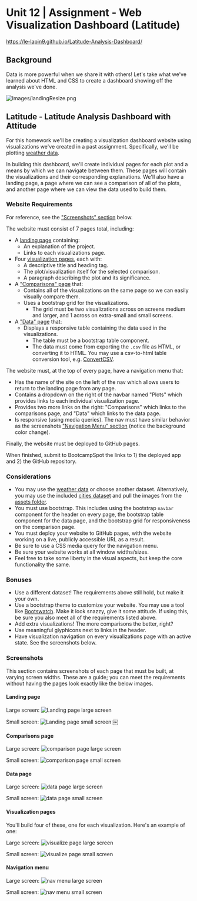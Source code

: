 # Unit 12 | Assignment - Web Visualization Dashboard (Latitude)
https://le-lapin9.github.io/Latitude-Analysis-Dashboard/
## Background

Data is more powerful when we share it with others! Let's take what we've learned about HTML and CSS to create a dashboard showing off the analysis we've done.

![Images/landingResize.png](Images/landingResize.png)

## Latitude - Latitude Analysis Dashboard with Attitude

For this homework we'll be creating a visualization dashboard website using visualizations we've created in a past assignment. Specifically, we'll be plotting [weather data](Resources/cities.csv).

In building this dashboard, we'll create individual pages for each plot and a means by which we can navigate between them. These pages will contain the visualizations and their corresponding explanations. We'll also have a landing page, a page where we can see a comparison of all of the plots, and another page where we can view the data used to build them.

### Website Requirements

For reference, see the ["Screenshots" section](#screenshots) below.

The website must consist of 7 pages total, including:

* A [landing page](#landing-page) containing:
  * An explanation of the project.
  * Links to each visualizations page.
* Four [visualization pages](#visualization-pages), each with:
  * A descriptive title and heading tag.
  * The plot/visualization itself for the selected comparison.
  * A paragraph describing the plot and its significance.
* A ["Comparisons" page](#comparisons-page) that:
  * Contains all of the visualizations on the same page so we can easily visually compare them.
  * Uses a bootstrap grid for the visualizations.
    * The grid must be two visualizations across on screens medium and larger, and 1 across on extra-small and small screens.
* A ["Data" page](#data-page) that:
  * Displays a responsive table containing the data used in the visualizations.
    * The table must be a bootstrap table component.
    * The data must come from exporting the `.csv` file as HTML, or converting it to HTML. You may use a csv-to-html table conversion tool, e.g. [ConvertCSV](http://www.convertcsv.com/csv-to-html.htm).

The website must, at the top of every page, have a navigation menu that:

* Has the name of the site on the left of the nav which allows users to return to the landing page from any page.
* Contains a dropdown on the right of the navbar named "Plots" which provides links to each individual visualization page.
* Provides two more links on the right: "Comparisons" which links to the comparisons page, and "Data" which links to the data page.
* Is responsive (using media queries). The nav must have similar behavior as the screenshots ["Navigation Menu" section](#navigation-menu) (notice the background color change).

Finally, the website must be deployed to GitHub pages.

When finished, submit to BootcampSpot the links to 1) the deployed app and 2) the GitHub repository.

### Considerations

* You may use the [weather data](Resources/cities.csv) or choose another dataset. Alternatively, you may use the included [cities dataset](Resources/cities.csv) and pull the images from the [assets folder](Resources/assets).
* You must use bootstrap. This includes using the bootstrap `navbar` component for the header on every page, the bootstrap table component for the data page, and the bootstrap grid for responsiveness on the comparison page.
* You must deploy your website to GitHub pages, with the website working on a live, publicly accessible URL as a result.
* Be sure to use a CSS media query for the navigation menu.
* Be sure your website works at all window widths/sizes.
* Feel free to take some liberty in the visual aspects, but keep the core functionality the same.

### Bonuses

* Use a different dataset! The requirements above still hold, but make it your own.
* Use a bootstrap theme to customize your website. You may use a tool like [Bootswatch](https://bootswatch.com/). Make it look snazzy, give it some attitude. If using this, be sure you also meet all of the requirements listed above.
* Add extra visualizations! The more comparisons the better, right?
* Use meaningful glyphicons next to links in the header.
* Have visualization navigation on every visualizations page with an active state. See the screenshots below.

### Screenshots

This section contains screenshots of each page that must be built, at varying screen widths. These are a guide; you can meet the requirements without having the pages look exactly like the below images.

#### Landing page

Large screen:
![Landing page large screen](Images/landing-lg.png)

Small screen:
![Landing page small screen](Images/landing-sm.png)
￼

#### Comparisons page

Large screen:
![comparison page large screen](Images/comparison-lg.png)

Small screen:
![comparison page small screen](Images/comparison-sm.png)

#### Data page

Large screen:
![data page large screen](Images/data-lg.png)

Small screen:
![data page small screen](Images/data-sm.png)

#### Visualization pages

You'll build four of these, one for each visualization. Here's an example of one:

Large screen:
![visualize page large screen](Images/visualize-lg.png)

Small screen:
![visualize page small screen](Images/visualize-sm.png)

#### Navigation menu

Large screen:
![nav menu large screen](Images/nav-lg.png)

Small screen:
![nav menu small screen](Images/nav-sm.png)
